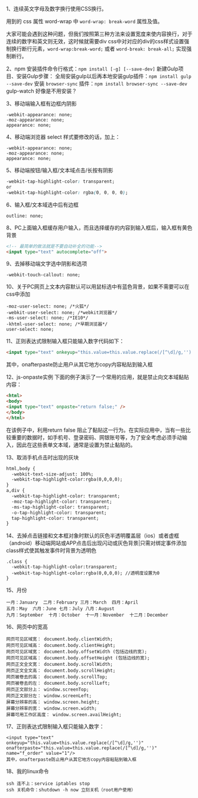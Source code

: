 1、连续英文字母及数字换行使用CSS换行。

用到的 css 属性 word-wrap 中 `word-wrap: break-word` 属性及值。

大家可能会遇到这种问题，但我们按照第三种方法来设置宽度来使内容换行，对于连续的数字和英文则无效，这时候就需要div css中对对应的div的css样式设置强制换行断行元素，`word-wrap:break-word;` 或者 `word-break: break-all;` 实现强制断行。

2、npm 安装插件命令行格式：`npm install [-g] [--save-dev]`
新建Gulp项目、安装Gulp步骤：
全局安装gulp以后再本地安装gulp插件：`npm install gulp --save-dev`
安装 `browser-sync` 插件：`npm install browser-sync --save-dev`
gulp-watch 好像是不用安装？

3、移动端输入框有边框内阴影
```
-webkit-appearance: none;
-moz-appearance: none;
appearance: none;
```

4、移动端浏览器 select 样式要修改的话，加上：
```
-webkit-appearance: none;
-moz-appearance: none;
appearance: none;
```

5、移动端按钮/输入框/文本域点击/长按有阴影
``` css 
-webkit-tap-highlight-color: transparent;
or
-webkit-tap-highlight-color: rgba(0, 0, 0, 0);
```

6、输入框/文本域选中后有边框
```
outline: none;
```

8、PC上面输入框缓存用户输入，而且选择缓存的内容到输入框后，输入框有黄色背景
``` html
<!-- 最简单的做法就是不要自动补全的功能-->
<input type="text" autocomplete="off">
```

9、去掉移动端文字选中阴影和选项
```
-webkit-touch-callout: none;
```

10、关于PC网页上文本内容默认可以用鼠标选中有蓝色背景，如果不需要可以在css中添加
```
-moz-user-select: none; /*火狐*/
-webkit-user-select: none; /*webkit浏览器*/
-ms-user-select: none; /*IE10*/
-khtml-user-select: none; /*早期浏览器*/
user-select: none;
```

11、正则表达式限制输入框只能输入数字代码如下： 
``` html
<input type="text" onkeyup="this.value=this.value.replace(/[^\d]/g,'') " onafterpaste="this.value=this.value.replace(/[^\d]/g,'') " name="f_order" value="1"/> 
```
其中，onafterpaste防止用户从其它地方copy内容粘贴到输入框 

12、js-onpaste实例
下面的例子演示了一个常用的应用，就是禁止向文本域黏贴内容：
``` html
<html>
<body>
<input type="text" onpaste="return false;" />
</body>
</html>
```
在该例子中，利用return false 阻止了黏贴这一行为。在实际应用中，当有一些比较重要的数据时，如手机号、登录密码、网银账号等，为了安全考虑必须手动输入，因此在这些表单文本域，通常是设置为禁止黏贴的。

13、取消手机点击时出现的灰块
``` html
html,body {
  -webkit-text-size-adjust: 100%;
  -webkit-tap-highlight-color:rgba(0,0,0,0);
}
a,div {
  -webkit-tap-highlight-color: transparent; 
  -moz-tap-highlight-color: transparent; 
  -ms-tap-highlight-color: transparent; 
  -o-tap-highlight-color: transparent; 
  tap-highlight-color: transparent;
}
```

14、去掉点击链接和文本框对象时默认的灰色半透明覆盖层（ios）或者虚框（android）移动端网站或APP点击后出现闪动或灰色背景|只需对绑定事件添加class样式使其触发事件时背景为透明色
```
.class {
  -webkit-tap-highlight-color:transparent;
  -webkit-tap-highlight-color:rgba(0,0,0,0); //透明度设置为0
}
```

15、月份
```
一月：January  二月：February 三月：March  四月：April
五月：May  六月：June 七月：July 八月：August
九月：September  十月：October  十一月：November  十二月：December
```

16、网页中的宽高
```
网页可见区域宽： document.body.clientWidth; 
网页可见区域高： document.body.clientHeight; 
网页可见区域宽： document.body.offsetWidth (包括边线的宽); 
网页可见区域高： document.body.offsetHeight (包括边线的宽); 
网页正文全文宽： document.body.scrollWidth; 
网页正文全文高： document.body.scrollHeight; 
网页被卷去的高： document.body.scrollTop; 
网页被卷去的左： document.body.scrollLeft; 
网页正文部分上： window.screenTop; 
网页正文部分左： window.screenLeft; 
屏幕分辨率的高： window.screen.height; 
屏幕分辨率的宽： window.screen.width; 
屏幕可用工作区高度： window.screen.availHeight;
```

17、正则表达式限制输入框只能输入数字：
```
<input type="text" onkeyup="this.value=this.value.replace(/[^\d]/g,'')" onafterpaste="this.value=this.value.replace(/[^\d]/g,'')" name="f_order" value="1"/> 
其中，onafterpaste防止用户从其它地方copy内容粘贴到输入框
```

18、我的linux命令
```
ssh 连不上：service iptables stop
ssh 关机命令：shutdown -h now 立刻关机（root用户使用）
```


